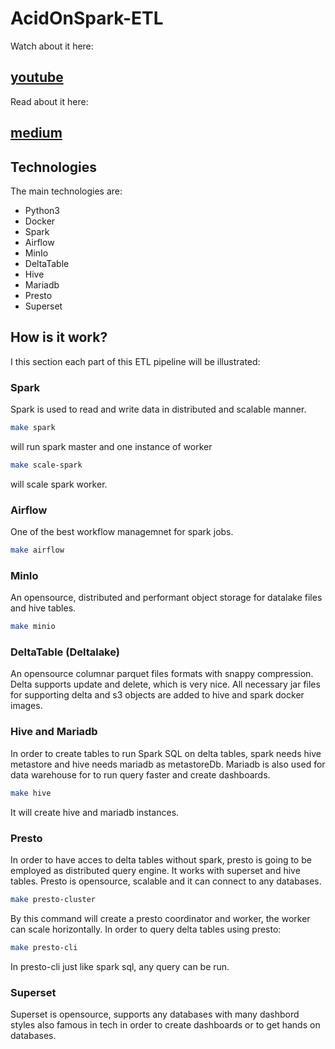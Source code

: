 # AcidOnSpark-ETL
Watch about it here:
## [youtube](https://www.youtube.com/watch?v=Bc53-Khi9FM)
Read about it here:
## [medium](https://sdamoosavi.medium.com/doing-acid-on-spark-6ef54f3d1a8d)

## Technologies
The main technologies are:
* Python3
* Docker
* Spark
* Airflow
* MinIo
* DeltaTable
* Hive
* Mariadb
* Presto
* Superset

## How is it work?
I this section each part of this ETL pipeline will be illustrated:
### Spark
Spark is used to read and write data in distributed and scalable manner.
```bash
make spark
```
will run spark master and one instance of worker
```bash
make scale-spark
```
will scale spark worker.
### Airflow
One of the best workflow managemnet for spark jobs.
```bash
make airflow
```
### MinIo
An opensource, distributed and performant object storage for datalake files and hive tables.
```bash
make minio
```
### DeltaTable (Deltalake)
An opensource columnar parquet files formats with snappy compression. Delta supports update and delete, which is very nice. All necessary jar files for supporting delta and s3 objects are added to hive and spark docker images.
### Hive and Mariadb
In order to create tables to run Spark SQL on delta tables, spark needs hive metastore and hive needs mariadb as metastoreDb. Mariadb is also used for data warehouse for to run query faster and create dashboards.
```bash
make hive
```
It will create hive and mariadb instances.

### Presto
In order to have acces to delta tables without spark, presto is going to be employed as distributed query engine. It works with superset and hive tables. Presto is opensource, scalable and it can connect to any databases.
```bash
make presto-cluster
```
By this command will create a presto coordinator and worker, the worker can scale horizontally. In order to query delta tables using presto:
```bash
make presto-cli
```
In presto-cli just like spark sql, any query can be run.
### Superset
Superset is opensource, supports any databases with many dashbord styles also famous in tech in order to create dashboards or to get hands on databases.